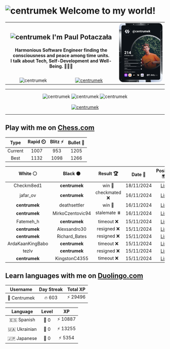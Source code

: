 <h1>
  <img
    src="https://emojis.slackmojis.com/emojis/images/1531849430/4246/blob-sunglasses.gif"
    width="30"
    alt="centrumek"
  />
  Welcome to my world!
</h1>

<table>
  <tbody>
    <tr>
      <td align="center" width="70%" colspan="2">
        <h2>
          <img
            src="https://raw.githubusercontent.com/MartinHeinz/MartinHeinz/master/wave.gif"
            width="30px"
            alt="centrumek"
          />
          I'm Paul Potaczała
        </h2>
        <h4>
          Harmonious Software Engineer finding the consciousness and peace among time units.
          <br/>
          I talk about Tech, Self-Development and Well-Being. 🌿🧘🚀
        </h4>
      </td>
      <td width="30%" rowspan="2">
        <a href="https://app.daily.dev/centrumek">
          <img
            src="./devcard.svg"
            alt="centrumek"
          />
        </a>
      </td>
    </tr>
    <tr align="center">
      <td>
        <img
          src="https://komarev.com/ghpvc/?username=centrumek&label=visitors&color=0e75b6&style=flat"
          alt="centrumek"
        >
      </td>
      <td>
        <a href="https://stackoverflow.com/users/14496012/centrumek">
          <img
            src="https://stackoverflow.com/users/flair/14496012.png?theme=dark"
            alt="centrumek"
          >
        </a>
      </td>
    </tr>
  </tbody>
</table>

---
<div align="center">
  <img 
    src="https://github-readme-stats.vercel.app/api?username=centrumek&show_icons=true&count_private=true&theme=dark&hide_border=true&hide=issues,contribs&bg_color=00000000"
    alt="centrumek"
  />
  <img
    src="https://github-readme-stats.vercel.app/api/top-langs/?username=centrumek&layout=compact&hide_border=true&theme=dark&bg_color=00000000&langs_count=6&exclude_repo=air-statistic-app"
    alt="centrumek"
  />
  <img 
    src="https://github-readme-streak-stats.herokuapp.com?user=centrumek&theme=dark&hide_border=true&background=FFFFFF00"
    alt="centrumek"
  />
  <br/>
  <br/>
  <a href="https://www.buymeacoffee.com/centrumek">
    <img
      src="https://cdn.buymeacoffee.com/buttons/v2/default-orange.png"
      height="50"
      width="210"
      alt="centrumek"
    />
  </a>
</div>

---

## Play with me on [Chess.com](https://www.chess.com/member/centrumek)

<div align="center">
<!--START_SECTION:chessStats-->
<!-- Automatically generated with https://github.com/Balastrong/chess-stats-action -->

| Type | Rapid ⏲️ | Blitz ⚡ | Bullet 🔫 |
|:---:|:---:|:---:|:---:|
| Current | 1007 | 953 | 1205 |
| Best | 1132 | 1098 | 1266 |

| White ⚪ | Black ⚫ | Result 🏆 | Date 📅 | Position 🗺️ | Type 🕕 |
|:---:|:---:|:---:|:---:|:---:|:---:|
| Checkm8ed1 | **centrumek** | win 🥇 | 18/11/2024 | <a href="http://www.ee.unb.ca/cgi-bin/tervo/fen.pl?select=3k4/1p1n4/p1pN4/2Pp4/3P2p1/2NB2P1/PP3P2/2K5 w - -">Link</a> | Bullet |
| jafar_ov | **centrumek** | checkmated ❌ | 16/11/2024 | <a href="http://www.ee.unb.ca/cgi-bin/tervo/fen.pl?select=6nr/6Q1/p7/4N1kp/P7/4P1B1/6PP/5RK1 b - -">Link</a> | Bullet |
| **centrumek** | deathsettler | win 🥇 | 16/11/2024 | <a href="http://www.ee.unb.ca/cgi-bin/tervo/fen.pl?select=8/4Nkbp/4ppp1/8/3p1P2/6P1/P6P/1R1R2K1 b - -">Link</a> | Bullet |
| **centrumek** | MirkoCzentovic94 | stalemate ⏸️ | 16/11/2024 | <a href="http://www.ee.unb.ca/cgi-bin/tervo/fen.pl?select=2Q5/3Q2pk/7p/p6P/P3P3/1P1P2P1/8/2K5 b - -">Link</a> | Bullet |
| Fatemeh_h | **centrumek** | timeout ❌ | 15/11/2024 | <a href="http://www.ee.unb.ca/cgi-bin/tervo/fen.pl?select=8/p5k1/6p1/6Qp/3P1P2/8/PPP5/1K5R b - -">Link</a> | Bullet |
| **centrumek** | Alexsandro30 | resigned ❌ | 15/11/2024 | <a href="http://www.ee.unb.ca/cgi-bin/tervo/fen.pl?select=3r1k2/5p1p/1pp3p1/3pP3/r2K1PP1/7P/8/8 w - -">Link</a> | Bullet |
| **centrumek** | Richard_Bates | resigned ❌ | 15/11/2024 | <a href="http://www.ee.unb.ca/cgi-bin/tervo/fen.pl?select=8/5k2/4p3/p5p1/3p4/2b5/2K5/8 w - -">Link</a> | Bullet |
| ArdaKaanKingBabo | **centrumek** | timeout ❌ | 15/11/2024 | <a href="http://www.ee.unb.ca/cgi-bin/tervo/fen.pl?select=5rk1/7p/2p1r1QB/1p3p1n/p6P/1P6/P3B1P1/4RRK1 b - -">Link</a> | Bullet |
| tezlv | **centrumek** | resigned ❌ | 15/11/2024 | <a href="http://www.ee.unb.ca/cgi-bin/tervo/fen.pl?select=r5nr/p2Nq1k1/1p2p3/4Q2p/3P1Np1/6P1/PPP2P1P/R3R1K1 b - -">Link</a> | Bullet |
| **centrumek** | KingstonC4355 | timeout ❌ | 15/11/2024 | <a href="http://www.ee.unb.ca/cgi-bin/tervo/fen.pl?select=1r6/8/8/8/8/1RK5/8/4k3 w - -">Link</a> | Bullet |

<!--END_SECTION:chessStats-->
</div>

## Learn languages with me on [Duolingo.com](https://www.duolingo.com/profile/Centrumek)

<div align="center">
<!--START_SECTION:duolingoStats-->
<!-- Automatically generated with https://github.com/centrumek/duolingo-readme-stats-->

| Username | Day Streak | Total XP |
|:---:|:---:|:---:|
| 👤 Centrumek | 🔥 603 | ⚡ 29496 |

| Language | Level | XP |
|:---:|:---:|:---:|
| 🇪🇸 Spanish | 👑 0 | ⚡ 10887 |
| 🇺🇦 Ukrainian | 👑 0 | ⚡ 13255 |
| 🇯🇵 Japanese | 👑 0 | ⚡ 5354 |

<!--END_SECTION:duolingoStats-->
</div>
<!--
**centrumek/centrumek** is a ✨ _special_ ✨ repository because its `README.md` (this file) appears on your GitHub profile.

Here are some ideas to get you started:

- 🔭 I’m currently working on ...
- 🌱 I’m currently learning ...
- 👯 I’m looking to collaborate on ...
- 🤔 I’m looking for help with ...
- 💬 Ask me about ...
- 📫 How to reach me: ...
- 😄 Pronouns: ...
- ⚡ Fun fact: ...
-->
